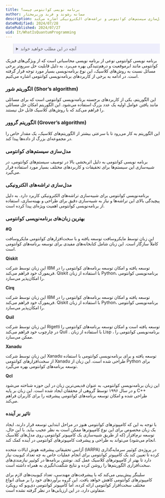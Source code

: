 ```yaml
---
title: برنامه نویسی کوانتومی چیست؟
author: سمانه رشوند و فربد وزیرمختار
description: این مقاله به بررسی برنامه‌نویسی کوانتومی می‌پردازد. ابتدا مفهوم و اهمیت این نوع برنامه‌نویسی را توضیح داده و سپس به کاربردهای مهم آن مانند الگوریتم‌های شور و گروور، مدل‌سازی سیستم‌های کوانتومی و تراشه‌های الکترونیکی اشاره می‌کند.
dateModified: 2024/07/28
datePublished: 2024/07/27
uid: It/WhatIsQuantumProgramming
---
```


<blockquote style="background-color:#eeeefc; padding:0.5rem">
<details>
  <summary>آنچه در این مطلب خواهید خواند</summary>
  <ul>
    <li>الگوریتم شور (Shor’s algorithm)</li>
    <li>الگوریتم گروور (Grover’s algorithm)</li>
    <li>مدل‌سازی تراشه‌های الکترونیکی</li>
    <li>بهترین زبان‌های برنامه‌نویسی کوانتومی</li>
    <li>تاثیر بر آینده</li>
  </ul>
</details>
</blockquote>

برنامه ‌نویسی کوانتومی نوعی از برنامه ‌نویسی محاسباتی است که از ویژگی‌های فیزیک کوانتومی مانند ابرموقعیت و درهم‌تنیدگی بهره می‌برد. به دلیل قابلیت حل سریع‌تر برخی مسائل نسبت به روش‌های کلاسیک، این نوع برنامه‌نویسی بسیار مورد توجه قرار گرفته است. در ادامه به برخی از کاربردهای برنامه‌نویسی کوانتومی اشاره می‌کنیم.

### الگوریتم شور (Shor’s algorithm)

این الگوریتم، یکی از کاربردهای برجسته برنامه‌نویسی کوانتومی است که برای مسائلی مانند یافتن عوامل اولیه یک عدد بزرگ استفاده می‌شود. این الگوریتم امکان حل مسائلی را فراهم می‌کند که با روش‌های کلاسیک قابل حل نیستند.

### الگوریتم گروور (Grover’s algorithm)
این الگوریتم به کار می‌رود تا با سرعتی بیشتر از الگوریتم‌های کلاسیک، یک مقدار خاص را در مجموعه‌ای بزرگ از داده‌ها پیدا کند.

### مدل‌سازی سیستم‌های کوانتومی

برنامه ‌نویسی کوانتومی به دلیل اثربخشی بالا در توصیف سیستم‌های کوانتومی، در شبیه‌سازی این سیستم‌ها برای تحقیقات و کاربردهای مختلف بسیار مورد استفاده قرار می‌گیرد.

### مدل‌سازی تراشه‌های الکترونیکی

برنامه‌نویسی کوانتومی برای شبیه‌سازی تراشه‌های الکترونیکی کاربرد دارد. به دلیل پیچیدگی بالای این تراشه‌ها و نیاز به شبیه‌سازی دقیق برای طراحی و بهینه‌سازی، استفاده از برنامه‌نویسی کوانتومی اهمیت ویژه‌ای پیدا کرده است.

### بهترین زبان‌های برنامه‌نویسی کوانتومی
**#Q**

این زبان توسط مایکروسافت توسعه یافته و با سخت‌افزارهای کوانتومی مایکروسافت کاملاً سازگار است. این زبان شامل کتابخانه‌های مفیدی برای توسعه برنامه‌های کوانتومی است.

**Qiskit**

این زبان توسط شرکت IBM توسعه یافته و امکان توسعه برنامه‌های کوانتومی را در فریمورک خود فراهم می‌کند. Qiskit با استفاده از زبان Python، برنامه‌نویسی کوانتومی را امکان‌پذیر می‌سازد.

**Cirq**

این زبان توسط شرکت IBM توسعه یافته و امکان توسعه برنامه‌های کوانتومی را در فریمورک خود فراهم می‌کند. Qiskit با استفاده از زبان Python، برنامه‌نویسی کوانتومی را امکان‌پذیر می‌سازد.

**Quil** 

این زبان توسط شرکت Rigetti توسعه یافته است و امکان توسعه برنامه‌های کوانتومی را در چارچوب خود فراهم می‌کند Quil . با استفاده از زبان Lisp ، برنامه‌نویسی کوانتومی را ممکن می‌سازد.

**Xanadu**

این زبان توسط شرکت Xanadu توسعه یافته و برای برنامه‌نویسی کوانتومی با استفاده از سخت‌افزارهای کوانتومی Xanadu طراحی شده است. این زبان از Python برای توسعه برنامه‌های کوانتومی بهره می‌گیرد.

**Qcl**

این زبان برنامه‌نویسی کوانتومی، به عنوان قدیمی‌ترین زبان در این حوزه شناخته می‌شود و در سال ۱۹۹۶ توسط گروهی از محققان ایجاد شده است. این زبان بر پایه C++ طراحی شده و امکان توسعه برنامه‌های کوانتومی پیشرفته را برای کاربران فراهم می‌کند.

### تاثیر بر آینده 

با توجه به این که کامپیوترهای کوانتومی هنوز در مراحل ابتدایی توسعه قرار دارند، ایجاد یک زبان مخصوص برای این نوع کامپیوترها ممکن است به نظر عجیب بیاید. با این حال، توسعه نرم‌افزار (که از طریق شبیه‌سازی یک کامپیوتر کوانتومی روی مدل‌های کلاسیک انجام می‌شود) می‌تواند به طراحی و پیشرفت کامپیوترهای کوانتومی در آینده کمک کند.

آژانس تحقیقاتی پیشرفته هوش ایالات متحده (IARPA) در پروژه‌ی کوئیپر سرمایه‌گذاری کرده تا تعیین کند یک کامپیوتر کوانتومی برای انجام عملیات خاص به چه تعداد کیوبیت نیاز دارد تا بهتر از کامپیوترهای کلاسیک عمل کند. نوشتن برنامه‌ها در کوئیپر نیازمندی‌های سخت‌افزاری الگوریتم‌ها را روشن کرده و نتایج شگفت‌انگیزی به همراه داشته است. 

سلینگر پیش‌بینی می‌کند که با پیشرفت‌های مهندسی، تعداد کیوبیت‌های لازم برای کامپیوترهای کوانتومی کاهش خواهد یافت. این گروه برآوردهای خود را بر مبنای انواع مختلف سخت‌افزار کوانتومی ارائه کرده، اما کامپیوتر کوانتومی دی‌ویو که رویکرد متفاوتی دارد، در این ارزیابی‌ها در نظر گرفته نشده است.